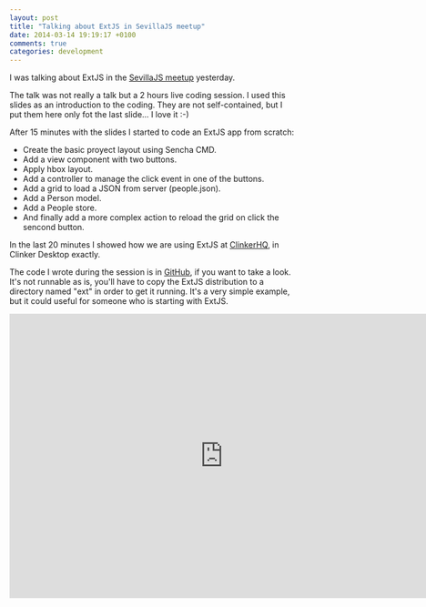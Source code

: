 ```yaml
---
layout: post
title: "Talking about ExtJS in SevillaJS meetup"
date: 2014-03-14 19:19:17 +0100
comments: true
categories: development 
---
```


I was talking about ExtJS in the [SevillaJS meetup](http://www.meetup.com/SevillaJS/events/169441972/) yesterday.

The talk was not really a talk but a 2 hours live coding session. I used this slides as an introduction to the coding. They are not self-contained, but I put them here only fot the last slide... I love it :-)

After 15 minutes with the slides I started to code an ExtJS app from scratch:

 * Create the basic proyect layout using Sencha CMD.
 * Add a view component with two buttons.
 * Apply hbox layout.
 * Add a controller to manage the click event in one of the buttons.
 * Add a grid to load a JSON from server (people.json).
 * Add a Person model.
 * Add a People store.
 * And finally add a more complex action to reload the grid on click the sencond button.

In the last 20 minutes I showed how we are using ExtJS at [ClinkerHQ](http://clinkerhq.com), in Clinker Desktop exactly.

The code I wrote during the session is in [GitHub](https://github.com/amuniz/sevillajs-extjs), if you want to take a look. It's not runnable as is, you'll have to copy the ExtJS distribution to a directory named "ext" in order to get it running. It's a very simple example, but it could useful for someone who is starting with ExtJS.

<iframe src="http://www.slideshare.net/slideshow/embed_code/32324390" width="750" height="500" frameborder="0" marginwidth="0" marginheight="0" scrolling="no"></iframe>
